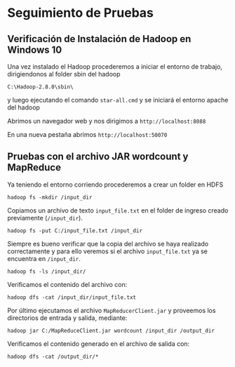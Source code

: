 # Seguimiento de Pruebas
## Verificación de Instalación de Hadoop en Windows 10
Una vez instalado el Hadoop procederemos a iniciar el entorno de trabajo, dirigiendonos al folder sbin del hadoop

```
C:\Hadoop-2.8.0\sbin\
```

y luego ejecutando el comando `star-all.cmd` y se iniciará el entorno apache del hadoop

Abrimos un navegador web y nos dirigimos a `http://localhost:8088`

<Insertar Imagen>

En una nueva pestaña abrimos `http://localhost:50070`

<Insertar Imagen>

## Pruebas con el archivo JAR wordcount y MapReduce

Ya teniendo el entorno corriendo procederemos a crear un folder en HDFS

```
hadoop fs -mkdir /input_dir
```

Copiamos un archivo de texto `input_file.txt` en el folder de ingreso creado previamente (`/input_dir`).

```
hadoop fs -put C:/input_file.txt /input_dir
```

Siempre es bueno verificar que la copia del archivo se haya realizado correctamente y para ello veremos si el archivo `input_file.txt` ya se encuentra en `/input_dir`.

```
hadoop fs -ls /input_dir/
```

Verificamos el contenido del archivo con:

```
hadoop dfs -cat /input_dir/input_file.txt
```

Por último ejecutamos el archivo `MapReducerClient.jar` y proveemos los directorios de entrada y salida, mediante:

```
hadoop jar C:/MapReduceClient.jar wordcount /input_dir /output_dir
```

Verificamos el contenido generado en el archivo de salida con:

```
hadoop dfs -cat /output_dir/*
```
